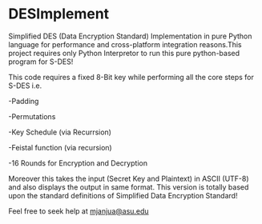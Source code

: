 # DESImplement
Simplified DES (Data Encryption Standard) Implementation in pure Python language for performance and 
cross-platform integration reasons.This project requires only Python Interpretor to run this pure 
python-based program for S-DES!

This code requires a fixed 8-Bit key while performing all the core steps for S-DES i.e.

-Padding

-Permutations

-Key Schedule (via Recurrsion)

-Feistal function (via recursion)

-16 Rounds for Encryption and Decryption

Moreover this takes the input (Secret Key and Plaintext) in ASCII (UTF-8) and also displays the output 
in same format. This version is totally based upon the standard definitions of Simplified Data Encryption
Standard!

Feel free to seek help at mjanjua@asu.edu
